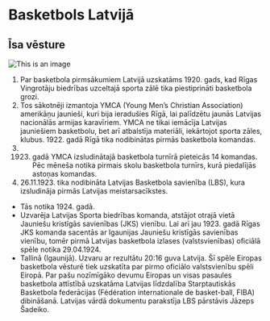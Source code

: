 # Basketbols Latvijā
## Īsa vēsture

![This is an image](https://g4.delphi.lv/images/pix/kristaps-porzingis-50799657.jpg)


1. Par basketbola pirmsākumiem Latvijā uzskatāms 1920. gads, kad Rīgas Vingrotāju biedrības uzceltajā sporta zālē tika piestiprināti basketbola grozi.
 2. Tos sākotnēji izmantoja YMCA (Young Men’s Christian Association) amerikāņu jaunieši, kuri bija ieradušies Rīgā, lai palīdzētu jaunās Latvijas nacionālās armijas karavīriem. YMCA ne tikai iemācīja Latvijas jauniešiem basketbolu, bet arī atbalstīja materiāli, iekārtojot sporta zāles, klubus. 1922. gadā Rīgā tika nodibinātas pirmās basketbola komandas. 
 3. 1923. gadā YMCA izsludinātajā basketbola turnīrā pieteicās 14 komandas. Pēc mēneša notika pirmais skolu basketbola turnīrs, kurā piedalījās astoņas komandas. 
4. 26.11.1923. tika nodibināta Latvijas Basketbola savienība (LBS), kura izsludināja pirmās Latvijas meistarsacīkstes. 
- Tās notika 1924. gadā. 
- Uzvarēja Latvijas Sporta biedrības komanda, atstājot otrajā vietā Jauniešu kristīgās savienības (JKS) vienību. Lai arī jau 1923. gadā Rīgas JKS komanda sacentās ar Igaunijas Jauniešu kristīgās savienības vienību, tomēr pirmā Latvijas basketbola izlases (valstsvienības) oficiālā spēle notika 29.04.1924. 
- Tallinā (Igaunijā). Uzvaru ar rezultātu 20:16 guva Latvija. Šī spēle Eiropas basketbola vēsturē tiek uzskatīta par pirmo oficiālo valstsvienību spēli Eiropā. Par pašu nozīmīgāko devumu Eiropas un visas pasaules basketbola attīstībā uzskatāma Latvijas līdzdalība Starptautiskās Basketbola federācijas (Fédération internationale de basket-ball, FIBA) dibināšanā. Latvijas vārdā dokumentu parakstīja LBS pārstāvis Jāzeps Šadeiko.
